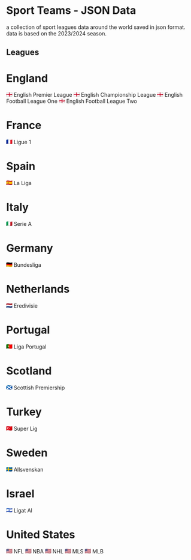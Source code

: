 Sport Teams - JSON Data
========================

a collection of sport leagues data around the world saved in json format.
data is based on the 2023/2024 season.

## Leagues

# England
![Preview](./images/en.png) English Premier League
![Preview](./images/en.png) English Championship League
![Preview](./images/en.png) English Football League One
![Preview](./images/en.png) English Football League Two

# France
![Preview](./images/fr.png) Ligue 1

# Spain
![Preview](./images/es.png) La Liga

# Italy
![Preview](./images/it.png) Serie A

# Germany
![Preview](./images/de.png) Bundesliga

# Netherlands
![Preview](./images/nl.png) Eredivisie

# Portugal
![Preview](./images/pt.png) Liga Portugal

# Scotland
![Preview](./images/gb-sct.png) Scottish Premiership

# Turkey
![Preview](./images/tr.png) Super Lig

# Sweden
![Preview](./images/se.png) Allsvenskan

# Israel
![Preview](./images/il.png) Ligat Al

# United States
![Preview](./images/us.png) NFL
![Preview](./images/us.png) NBA
![Preview](./images/us.png) NHL
![Preview](./images/us.png) MLS
![Preview](./images/us.png) MLB


